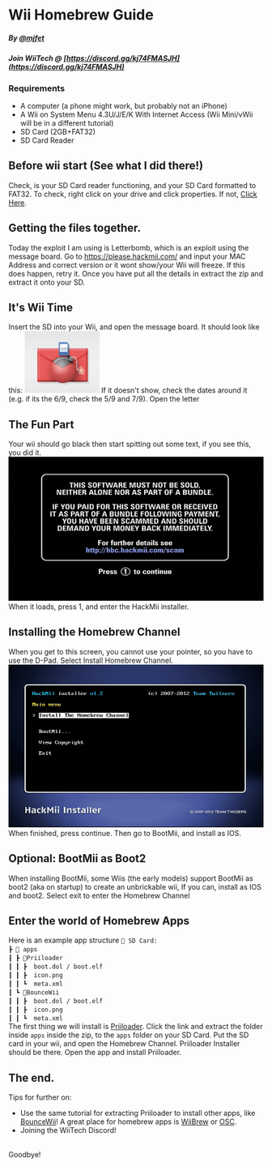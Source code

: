 ﻿# Wii Homebrew Guide
##### By [@mjfet](https://github.com/mjfet)
##### Join WiiTech @ [https://discord.gg/kj74FMASJH](https://discord.gg/kj74FMASJH)


### Requirements
- A computer (a phone might work, but probably not an iPhone)
- A Wii on System Menu 4.3U/J/E/K With Internet Access (Wii Mini/vWii will be in a different tutorial)
- SD Card (2GB+FAT32)
- SD Card Reader


## Before wii start (See what I did there!)
Check, is your SD Card reader functioning, and your SD Card formatted to FAT32. To check, right click on your drive and click properties. If not, [Click Here](fat32).


## Getting the files together.

Today the exploit I am using is Letterbomb, which is an exploit using the message board. 
Go to https://please.hackmii.com/ and input your MAC Address and correct version or it wont show/your Wii will freeze. If this does happen, retry it.
Once you have put all the details in extract the zip and extract it onto your SD.

## It's Wii Time

Insert the SD into your Wii, and open the message board. It should look like this:
![bomb](https://github.com/mjfet/wiihb/blob/main/bombbomb.png?raw=true)
If it doesn't show, check the dates around it (e.g. if its the 6/9, check the 5/9 and 7/9). Open the letter

## The Fun Part

Your wii should go black then start spitting out some text, if you see this, you did it. 
![dont get scammed](https://github.com/mjfet/wiihb/blob/main/ScamScreen.png?raw=true)
When it loads, press 1, and enter the HackMii installer.

## Installing the Homebrew Channel
When you get to this screen, you cannot use your pointer, so you have to use the D-Pad. Select Install Homebrew Channel.
![hbchannelinstall](https://github.com/mjfet/wiihb/blob/main/HBCHANNEL.png?raw=true)
When finished, press continue. Then go to BootMii, and install as IOS.

## Optional: BootMii as Boot2

When installing BootMii, some Wiis (the early models) support BootMii as boot2 (aka on startup) to create an unbrickable wii, If you can, install as IOS and boot2. Select exit to enter the Homebrew Channel


## Enter the world of Homebrew Apps
Here is an example app structure
`💾 SD Card:`
<br>
`┣ 📂 apps`
<br>
`┃ ┣ 📂Priiloader`
<br>
`┃ ┃ ┣  boot.dol / boot.elf`
<br>
`┃ ┃ ┣  icon.png`
<br>
`┃ ┃ ┗  meta.xml`
<br>
`┃ ┗ 📂BounceWii`
<br>
`┃ ┃ ┣  boot.dol / boot.elf`
<br>
`┃ ┃ ┣  icon.png`
<br>
`┃ ┃ ┗  meta.xml`
<br>
The first thing we will install is [Priiloader](https://hbb1.oscwii.org/hbb/priiloader/priiloader.zip). Click the link and extract the folder inside `apps` inside the zip, to the `apps` folder on your SD Card. Put the SD card in your wii, and open the Homebrew Channel. Priiloader Installer should be there. Open the app and install Priiloader.

## The end.
Tips for further on:

- Use the same tutorial for extracting Priiloader to install other apps, like [BounceWii](https://oscwii.org/library/app/BounceWii)! A great place for homebrew apps is [WiiBrew](wiibrew.org) or [OSC](https://oscwii.org).
- Joining the WiiTech Discord!
<br>
Goodbye!
